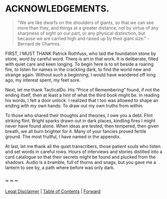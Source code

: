# ACKNOWLEDGEMENTS.


> "We are like dwarfs on the shoulders of giants, so that we can see more than they, and things at a greater distance, not by virtue of any sharpness of sight on our part, or any physical distinction, but because we are carried high and raised up by their giant size." - Bernard de Chartres.

FIRST, I MUST THANK Patrick Rothfuss, who laid the foundation stone by stone, word by careful word. There is art in that work. It is deliberate, filled with quiet care and keen longing. To begin here is to sit beside a roaring fire, to listen for names in the crackling dark, to find the world new and strange again. Without such a beginning, I would have wandered off long ago, my interest spent, my feet sore.

Next, let me thank TacticalDo. His “Price of Remembering” found, if not the ending itself, then at least a hint of what the third book might be. In reading his words, I felt a door unlock. I realized that I too was allowed to shape an ending with my own hands. To draw out my own truths from within.

To those who shared their thoughts and theories, I owe you a debt. Flint striking flint. Bright sparks drawn out in dark places, kindling fires I might never have found alone. When ideas are tested, then tempered, then given breath, we all burn brighter for it. Many of your fancies proved fertile ground. The most fruitful, I have named in the appendix.

At last, let me thank all the quiet transcribers, those patient souls who listen and set words in careful rows. Hours of interviews and stories distilled into a card catalogue so that their secrets might be found and plucked from the shadows. Audio is a bramble, full of thorns and snags, but you gave me a lantern to see by, a path where before was only dark.

### ~ ~ ~

[Legal Disclaimer](Legal_Disclaimer.md) | [Table of Contents](Table_of_Contents.md) | [Forward](Forward.md)
